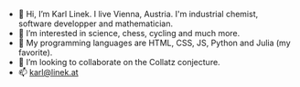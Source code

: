 - 👋 Hi, I’m Karl Linek. I live Vienna, Austria. I'm industrial chemist, software developper and mathematician.
- 👀 I’m interested in science, chess, cycling and much more.
- 🌱 My programming languages are HTML, CSS, JS, Python and Julia (my favorite).
- 💞️ I’m looking to collaborate on the Collatz conjecture.
- 📫 karl@linek.at

<!---
demophilo/demophilo is a ✨ special ✨ repository because its `README.md` (this file) appears on your GitHub profile.
You can click the Preview link to take a look at your changes.
--->
